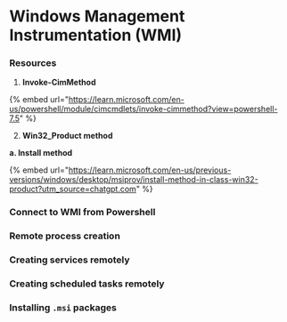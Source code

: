 # Windows Management Instrumentation (WMI)

### Resources

1. **Invoke-CimMethod**

{% embed url="https://learn.microsoft.com/en-us/powershell/module/cimcmdlets/invoke-cimmethod?view=powershell-7.5" %}

2. **Win32\_Product method**

**a. Install method**

{% embed url="https://learn.microsoft.com/en-us/previous-versions/windows/desktop/msiprov/install-method-in-class-win32-product?utm_source=chatgpt.com" %}



### Connect to WMI from Powershell



### Remote process creation&#x20;

### Creating services remotely

### Creating scheduled tasks remotely

### Installing `.msi` packages

